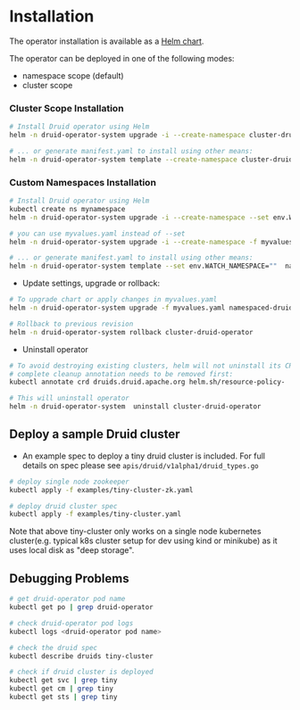 # Installation

The operator installation is available as a [Helm chart](https://operatorhub.io/operator/druid-operator).  

The operator can be deployed in one of the following modes:
- namespace scope (default)
- cluster scope

### Cluster Scope Installation 
```bash
# Install Druid operator using Helm
helm -n druid-operator-system upgrade -i --create-namespace cluster-druid-operator ./chart

# ... or generate manifest.yaml to install using other means:
helm -n druid-operator-system template --create-namespace cluster-druid-operator ./chart > manifest.yaml
```

### Custom Namespaces Installation
```bash
# Install Druid operator using Helm
kubectl create ns mynamespace
helm -n druid-operator-system upgrade -i --create-namespace --set env.WATCH_NAMESPACE="mynamespace" namespaced-druid-operator ./chart

# you can use myvalues.yaml instead of --set
helm -n druid-operator-system upgrade -i --create-namespace -f myvalues.yaml namespaced-druid-operator ./chart

# ... or generate manifest.yaml to install using other means:
helm -n druid-operator-system template --set env.WATCH_NAMESPACE=""  namespaced-druid-operator ./chart --create-namespace > manifest.yaml
```

- Update settings, upgrade or rollback:

```bash
# To upgrade chart or apply changes in myvalues.yaml
helm -n druid-operator-system upgrade -f myvalues.yaml namespaced-druid-operator ./chart

# Rollback to previous revision
helm -n druid-operator-system rollback cluster-druid-operator
```

- Uninstall operator

```bash
# To avoid destroying existing clusters, helm will not uninstall its CRD. For 
# complete cleanup annotation needs to be removed first:
kubectl annotate crd druids.druid.apache.org helm.sh/resource-policy-

# This will uninstall operator
helm -n druid-operator-system  uninstall cluster-druid-operator
```

## Deploy a sample Druid cluster

- An example spec to deploy a tiny druid cluster is included. For full details on spec please see `apis/druid/v1alpha1/druid_types.go`

```bash
# deploy single node zookeeper
kubectl apply -f examples/tiny-cluster-zk.yaml

# deploy druid cluster spec
kubectl apply -f examples/tiny-cluster.yaml
```

Note that above tiny-cluster only works on a single node kubernetes cluster(e.g. typical k8s cluster setup for dev using kind or minikube) as it uses local disk as "deep storage".

## Debugging Problems

```bash
# get druid-operator pod name
kubectl get po | grep druid-operator

# check druid-operator pod logs
kubectl logs <druid-operator pod name>

# check the druid spec
kubectl describe druids tiny-cluster

# check if druid cluster is deployed
kubectl get svc | grep tiny
kubectl get cm | grep tiny
kubectl get sts | grep tiny
```
